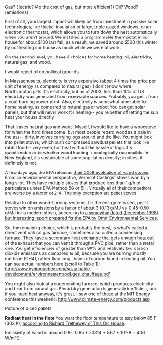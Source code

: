 Gas?
Electric? (4x the cost of gas, but more efficient?)
Oil?
Wood? (emissions)

First of all, your largest impact will likely be from investment in passive solar technologies, like thicker insulation or large, triple glazed windows, or an electronic thermostat, which allows you to turn down the heat automatically when you aren't around. We installed a programmable thermostat in our house for about $100 last fall; as a result, we saved around $500 this winter by not heating our house as much while we were at work.

On the second level, you have 4 choices for home heating: oil, electricity, natural gas, and wood.

I would reject oil on political grounds.

In Massachusetts, electricity is very expensive (about 4 times the price per unit of energy as compared to natural gas). I don't know where Northampton gets it's electricity, but as of 2003, less than 10% of US electricity was generated from renewable sources. Probably, you get it from a coal-burning power plant. Also, electricity is somewhat unreliable for home heating, as compared to natural gas or wood. You can get solar panels, but that will never work for heating-- you're better off letting the sun heat your house directly.

That leaves natural gas and wood. Myself, I would like to have a woodstove for when the hard times come, but most people regard wood as a pain in the ass-- dirty, involves carrying logs around and the like. You might look into pellet stoves, which burn compressed sawdust pellets that look like rabbit food-- very even, hot heat without the hassle of logs. It's questionable as to whether wood heating is ecologically responsible. In New England, it's sustainable at some population density; in cities, it definitely is not.

A few days ago, the EPA released <a href="http://www.epa.gov/Compliance/resources/publications/monitoring/caa/woodstoves/certifiedwood.pdf">their 2008 evaluation of wood stoves</a>. From an environmental perspective, Vermont Castings' stoves won by a long shot. They have multiple stoves that produce less than 1 g/h of particulates under EPA Method 5G or 5H. Virtually all of their competitors are worse by a factor of 2-4. The only exception are pellet stoves.

Relative to other wood-burning systems, for the energy released, pellet stoves win on emissions by a factor of about 3 (0.13 g/MJ vs. 0.45-0.50 g/MJ for a modern stove), according to <a href="http://www.epa.gov/ttn/chief/ap42/ch01/related/woodstove.pdf">a somewhat dated (December 1998) but interesting report prepared for the EPA by Omni Environmental Services</a>.

So, the remaining choice, which is probably the best, is what's called a direct vent natural gas furnace, sometimes also called a condensing furnace. They have a secondary heat exchange that gets enough heat out of the exhaust that you can vent it through a PVC pipe, rather than a metal one. You get efficiencies of greater than 90% and relatively low carbon dioxide emissions as compared to oil, because you are burning mostly methane (CH4), rather than long chains of carbon found in heating oil. You can see actual numbers here (scroll to Table 1): http://www.hydroquebec.com/sustainable-development/environnement/pdf/ges_chauffage.pdf  

You might also look at a cogenerating furnace, which produces electricity and heat from natural gas. Electricity generation is generally inefficient, but if you need heat anyway, it's great. I saw one of these at the MIT Energy conference this weekend: http://www.climate-energy.com/products.asp

Picture of diced pallets

**Radiant heat in the floor**
You want the floor temperature to stay below 85 F (303 K), <a href="http://www.thisoldhouse.com/toh/article/0,,20163505-2,00.html">according to Richard Trethewey of This Old House</a>.

Emissivity of wood is around 0.85.
0.85 * 303^4 * 5.67 * 10^-8 = 406 W/m^2.
